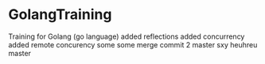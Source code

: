 # GolangTraining
Training for Golang (go language)
added reflections
added concurrency
added remote concurency
some
some merge
commit 2 master
sxy
heuhreu
master